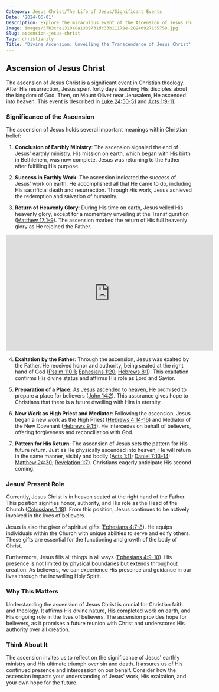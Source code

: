 ```yaml
---
Category: Jesus Christ/The Life of Jesus/Significant Events
Date: '2024-06-01'
Description: Explore the miraculous event of the Ascension of Jesus Christ, a pivotal moment in Christian faith, as He ascended to heaven in the presence of His disciples. Understand the significance and theological implications of this divine act.
Image: images/57b3cce1310a8a1339731dc33b11179e-20240927155758.jpg
Slug: ascension-jesus-christ
Tags: christianity
Title: 'Divine Ascension: Unveiling the Transcendence of Jesus Christ'
---
```


## Ascension of Jesus Christ

The ascension of Jesus Christ is a significant event in Christian theology. After His resurrection, Jesus spent forty days teaching His disciples about the kingdom of God. Then, on Mount Olivet near Jerusalem, He ascended into heaven. This event is described in [Luke 24:50-51](https://www.bibleref.com/Luke/24/Luke-24-50.html) and [Acts 1:9-11](https://www.bibleref.com/Acts/1/Acts-1-9.html).

### Significance of the Ascension

The ascension of Jesus holds several important meanings within Christian belief:

1. **Conclusion of Earthly Ministry**: The ascension signaled the end of Jesus' earthly ministry. His mission on earth, which began with His birth in Bethlehem, was now complete. Jesus was returning to the Father after fulfilling His purpose.

2. **Success in Earthly Work**: The ascension indicated the success of Jesus' work on earth. He accomplished all that He came to do, including His sacrificial death and resurrection. Through His work, Jesus achieved the redemption and salvation of humanity.

3. **Return of Heavenly Glory**: During His time on earth, Jesus veiled His heavenly glory, except for a momentary unveiling at the Transfiguration ([Matthew 17:1-9](https://www.bibleref.com/Matthew/17/Matthew-17-1.html)). The ascension marked the return of His full heavenly glory as He rejoined the Father.


<iframe width="560" height="315" src="https://www.youtube.com/embed/RD0LNtc1UE4" frameborder="0" allow="autoplay; encrypted-media" allowfullscreen></iframe>


4. **Exaltation by the Father**: Through the ascension, Jesus was exalted by the Father. He received honor and authority, being seated at the right hand of God ([Psalm 110:1](https://www.bibleref.com/Psalm/110/Psalm-110-1.html); [Ephesians 1:20](https://www.bibleref.com/Ephesians/1/Ephesians-1-20.html); [Hebrews 8:1](https://www.bibleref.com/Hebrews/8/Hebrews-8-1.html)). This exaltation confirms His divine status and affirms His role as Lord and Savior.

5. **Preparation of a Place**: As Jesus ascended to heaven, He promised to prepare a place for believers ([John 14:2](https://www.bibleref.com/John/14/John-14-2.html)). This assurance gives hope to Christians that there is a future dwelling with Him in eternity.

6. **New Work as High Priest and Mediator**: Following the ascension, Jesus began a new work as the High Priest ([Hebrews 4:14-16](https://www.bibleref.com/Hebrews/4/Hebrews-4-14.html)) and Mediator of the New Covenant ([Hebrews 9:15](https://www.bibleref.com/Hebrews/9/Hebrews-9-15.html)). He intercedes on behalf of believers, offering forgiveness and reconciliation with God.

7. **Pattern for His Return**: The ascension of Jesus sets the pattern for His future return. Just as He physically ascended into heaven, He will return in the same manner, visibly and bodily ([Acts 1:11](https://www.bibleref.com/Acts/1/Acts-1-11.html); [Daniel 7:13-14](https://www.bibleref.com/Daniel/7/Daniel-7-13.html); [Matthew 24:30](https://www.bibleref.com/Matthew/24/Matthew-24-30.html); [Revelation 1:7](https://www.bibleref.com/Revelation/1/Revelation-1-7.html)). Christians eagerly anticipate His second coming.

### Jesus' Present Role

Currently, Jesus Christ is in heaven seated at the right hand of the Father. This position signifies honor, authority, and His role as the Head of the Church ([Colossians 1:18](https://www.bibleref.com/Colossians/1/Colossians-1-18.html)). From this position, Jesus continues to be actively involved in the lives of believers.

Jesus is also the giver of spiritual gifts ([Ephesians 4:7-8](https://www.bibleref.com/Ephesians/4/Ephesians-4-7.html)). He equips individuals within the Church with unique abilities to serve and edify others. These gifts are essential for the functioning and growth of the body of Christ.

Furthermore, Jesus fills all things in all ways ([Ephesians 4:9-10](https://www.bibleref.com/Ephesians/4/Ephesians-4-9.html)). His presence is not limited by physical boundaries but extends throughout creation. As believers, we can experience His presence and guidance in our lives through the indwelling Holy Spirit.

### Why This Matters

Understanding the ascension of Jesus Christ is crucial for Christian faith and theology. It affirms His divine nature, His completed work on earth, and His ongoing role in the lives of believers. The ascension provides hope for believers, as it promises a future reunion with Christ and underscores His authority over all creation.

### Think About It

The ascension invites us to reflect on the significance of Jesus' earthly ministry and His ultimate triumph over sin and death. It assures us of His continued presence and intercession on our behalf. Consider how the ascension impacts your understanding of Jesus' work, His exaltation, and your own hope for the future.